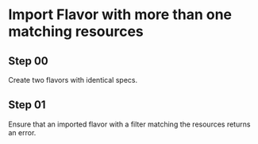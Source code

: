 # Import Flavor with more than one matching resources

## Step 00

Create two flavors with identical specs.

## Step 01

Ensure that an imported flavor with a filter matching the resources returns an error.
